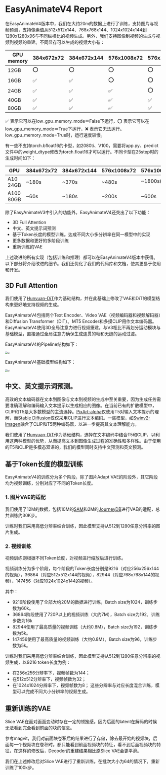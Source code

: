 # EasyAnimateV4 Report

在EasyAnimateV4版本中，我们在大约20m的数据上进行了训练，支持图片与视频预测，支持像素值从512x512x144、768x768x144、1024x1024x144到1280x1280x96与不同纵横比的视频生成。另外，我们支持图像到视频的生成与视频到视频的重建。不同显存可以生成的视频大小有：

| GPU memory | 384x672x72 | 384x672x144 | 576x1008x72 | 576x1008x144 | 768x1344x72 | 768x1344x144 | 960x1680x96 |
|----------|----------|----------|----------|----------|----------|----------|----------|
| 12GB | ⭕️ | ⭕️ | ⭕️ | ⭕️ | ❌ | ❌ | ❌ |
| 16GB | ✅ | ✅ | ⭕️ | ⭕️ | ⭕️ | ❌ | ❌ |
| 24GB | ✅ | ✅ | ✅ | ⭕️ | ✅ | ❌ | ❌ |
| 40GB | ✅ | ✅ | ✅ | ✅ | ✅ | ✅ | ✅ |
| 80GB | ✅ | ✅ | ✅ | ✅ | ✅ | ✅ | ✅ |

✅ 表示它可以在low_gpu_memory_mode＝False下运行，⭕️ 表示它可以在low_gpu_memory_mode＝True下运行，❌ 表示它无法运行。low_gpu_memory_mode=True时，运行速度较慢。

有一些不支持torch.bfloat16的卡型，如2080ti、V100，需要将app.py、predict文件中的weight_dtype修改为torch.float16才可以运行。不同卡型在25step时的生成时间如下：

| GPU | 384x672x72 | 384x672x144 | 576x1008x72 | 576x1008x144 | 768x1344x72 | 768x1344x144 | 960x1680x96 |
|----------|----------|----------|----------|----------|----------|----------|----------|
| A10 24GB | ~180s | ~370s | ~480s | ~1800s(⭕️) | ~1000s | ❌ | ❌ |
| A100 80GB | ~60s | ~180s | ~200s | ~600s | ~500s | ~1800s | ~1800s |

除了EasyAnimateV3中引入的功能外，EasyAnimateV4还突出了以下功能：

- 3D Full Attention
- 中文、英文提示词预测
- 基于Token长度的模型训练。达成不同大小多分辨率在同一模型中的实现
- 更多数据和更好的多阶段训练
- 重新训练的VAE

上述改进的所有实现（包括训练和推理）都可以在EasyAnimateV4版本中获得。以下部分将介绍改进的细节。我们还优化了我们的代码库和文档，使其更易于使用和开发。
## 3D Full Attention

我们使用了[Hunyuan-DiT](https://github.com/Tencent/HunyuanDiT)作为基础结构，并在此基础上修改了VAE和DiT的模型结构来更好地支持视频的生成。

EasyAnimateV4包括两个Text Encoder、Video VAE（视频编码器和视频解码器）和Diffusion Transformer（DiT）。MT5 Encoder和多摸CLIP用作文本编码器。EasyAnimateV4使用3D全局注意力进行视频重建，与V3相比不再划分运动模块与基础模型，直接通过全局注意力确保生成连贯的帧和无缝的运动过渡。

EasyAnimateV4的Pipeline结构如下：

<img src="https://pai-aigc-photog.oss-cn-hangzhou.aliyuncs.com/easyanimate/asset/framework_v4.jpg" alt="ui" style="zoom:50%;" />

EasyAnimateV4基础模型结构如下：

<img src="https://pai-aigc-photog.oss-cn-hangzhou.aliyuncs.com/easyanimate/asset/pipeline_v4.jpg" alt="ui" style="zoom:50%;" />

## 中文、英文提示词预测。

高效的文本编码器在文本到图像与文本到视频的生成中至关重要，因为生成任务需要准确理解和编码输入文本提示以生成相应的图像。在当前已有的扩散模型中，CLIP和T5是大多数模型的主流选择。[PixArt-alpha](https://github.com/PixArt-alpha/PixArt-alpha)仅使用T5对输入文本提示的理解，而[Stable Diffusion](https://github.com/runwayml/stable-diffusion)仅仅采用CLIP进行文本编码。一些模型，如[Swinv2-Imagen](https://arxiv.org/abs/2210.09549)融合了CLIP和T5两种编码器，以进一步提高其文本理解能力。

我们使用了[Hunyuan-DiT](https://github.com/Tencent/HunyuanDiT)作为基础结构，选择在文本编码中结合T5和CLIP，以利用这两种模型的优势，从而提高文本到图像生成过程的准确性和多样性。由于使用的T5和CLIP是多模态双语的，我们的模型同时支持中文预测和英文预测。

## 基于Token长度的模型训练

EasyAnimateV4的训练分为多个阶段，除了图片Adapt VAE的阶段外，其它阶段均为视频训练，分别对应了不同的Token长度。

### 1. 图片VAE的适配
我们使用了12M的数据，包括10M的[SAM](https://www.semanticscholar.org/paper/Segment-Anything-Kirillov-Mintun/7470a1702c8c86e6f28d32cfa315381150102f5b)和2M的[JourneyDB](https://github.com/JourneyDB/JourneyDB)进行VAE的适配，总共训练约30K步。

训练时我们采用高低分辨率结合训练，因此模型支持从512到1280任意分辨率的图片生成。

### 2. 视频训练
视频训练则根据不同Token长度，对视频进行缩放后进行训练。

视频训练分为多个阶段，每个阶段的Token长度分别是9216（对应256x256x144的视频），36864（对应512x512x144的视频），82944（对应768x768x144的视频），147456（对应1024x1024x144的视频）。

其中：
- 9216阶段使用了全部大约20M的数据进行训练，Batch size为1024，训练步数为60k。
- 36864阶段使用了720P以上的视频训练（大约7M），Batch size为192，训练步数为16k
- 82944使用了最高质量的视频训练（大约0.8M），Batch size为192，训练步数为5k。
- 147456使用了最高质量的视频训练（大约0.8M），Batch size为96，训练步数为5k。

训练时我们采用高低分辨率结合训练，因此模型支持从512到1280任意分辨率的视频生成，以9216 token长度为例：
- 在256x256分辨率下，视频帧数为144；
- 在512x512分辨率下，视频帧数为32；
- 在1024x1024分辨率下，视频帧数为8；
这些分辨率与对应长度混合训练，模型可以完成不同大小分辨率的视频生成。

## 重新训练的VAE

Slice VAE在面对画面变动时存在一定的顿挫感，因为后面的latent在解码的时候无法看到完全看到前面的块的信息。

参考magvit，我们对前面块卷积后的结果进行了存储，除去最开始的视频块，后面每一个视频块在卷积时，都只能看到前面视频块的特征，看不到后面视频块的特征，在这样的修改后，Decoder的重建结果相比原Slice VAE会更平滑。

我们在上述修改后对Slice VAE进行了重新训练，在批次大小为64的情况下，重新训练了100k步。